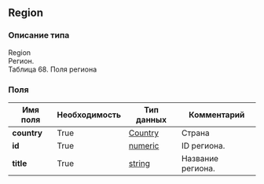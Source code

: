 
## Region

### Описание типа
Region<br/>Регион.<br/>Таблица 68. Поля региона<br/>
### Поля

| Имя поля | Необходимость | Тип данных | Комментарий |
|---|---|---|---|
|**country**|True|[Country](/docs/types/Country.md)|Страна<br/>|
|**id**|True|[numeric](/docs/types/numeric.md)|ID региона.<br/>|
|**title**|True|[string](/docs/types/string.md)|Название региона.<br/>|

